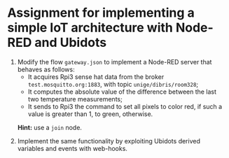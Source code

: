 # Assignment for implementing a simple IoT architecture with Node-RED and Ubidots

<ol>
<li>
Modify the flow <code>gateway.json</code>  to implement a Node-RED server that behaves as follows:
<ul>
<li>It acquires Rpi3 sense hat data from the broker <code>test.mosquitto.org:1883</code>, with topic <code>unige/dibris/room328</code>;</li>
<li>It computes the absolute value of the difference between the last two temperature measurements;</li> 
<li>It sends to Rpi3 the command to set all pixels to color red, if such a value is greater than 1, to green, otherwise.
</ul>
  
<b>Hint:</b> use a <code>join</code> node.</br>
</li>

<li>
Implement the same functionality by exploiting Ubidots derived variables and events with web-hooks. 
</li>
</ol>
